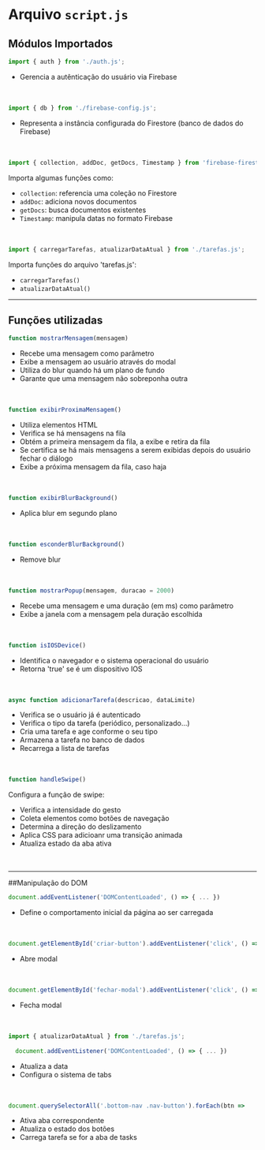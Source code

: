 
# Arquivo `script.js`

## Módulos Importados

```js
import { auth } from './auth.js';
```
- Gerencia a autênticação do usuário via Firebase<br><br><br>

```js
import { db } from './firebase-config.js';
```
- Representa a instância configurada do Firestore (banco de dados do Firebase)<br><br><br>

```js
import { collection, addDoc, getDocs, Timestamp } from 'firebase-firestore';
```
Importa algumas funções como:
- `collection`: referencia uma coleção no Firestore
- `addDoc`: adiciona novos documentos
- `getDocs`: busca documentos existentes
- `Timestamp`: manipula datas no formato Firebase<br><br><br>

```js
import { carregarTarefas, atualizarDataAtual } from './tarefas.js';
```

Importa funções do arquivo 'tarefas.js':
- `carregarTarefas()`
- `atualizarDataAtual()`
---

## Funções utilizadas

```js
function mostrarMensagem(mensagem)
```
- Recebe uma mensagem como parâmetro
- Exibe a mensagem ao usuário através do modal
- Utiliza do blur quando há um plano de fundo
- Garante que uma mensagem não sobreponha outra<br><br><br>
```js
function exibirProximaMensagem()
```
- Utiliza elementos HTML
- Verifica se há mensagens na fila
- Obtém a primeira mensagem da fila, a exibe e retira da fila
- Se certifica se há mais mensagens a serem exibidas depois do usuário fechar o diálogo
- Exibe a próxima mensagem da fila, caso haja<br><br><br>

```js
function exibirBlurBackground()
```
- Aplica blur em segundo plano<br><br><br>

```js
function esconderBlurBackground()
```
- Remove blur<br><br><br>

```js
function mostrarPopup(mensagem, duracao = 2000)
```
- Recebe uma mensagem e uma duração (em ms) como parâmetro
- Exibe a janela com a mensagem pela duração escolhida<br><br><br>

```js
function isIOSDevice()
```
- Identifica o navegador e o sistema operacional do usuário
- Retorna 'true' se é um dispositivo IOS<br><br><br>

```js
async function adicionarTarefa(descricao, dataLimite)
````
- Verifica se o usuário já é autenticado
- Verifica o tipo da tarefa (periódico, personalizado...)
- Cria uma tarefa e age conforme o seu tipo
- Armazena a tarefa no banco de dados
- Recarrega a lista de tarefas<br><br><br>

```js
function handleSwipe()
```
Configura a função de swipe:
- Verifica a intensidade do gesto
- Coleta elementos como botões de navegação
- Determina a direção do deslizamento
- Aplica CSS para adicioanr uma transição animada
- Atualiza estado da aba ativa<br><br><br>
---
##Manipulação do DOM

```js
document.addEventListener('DOMContentLoaded', () => { ... })
```
- Define o comportamento inicial da página ao ser carregada<br><br><br>

```js
document.getElementById('criar-button').addEventListener('click', () => { ... }) 
```
- Abre modal<br><br><br>

```js
document.getElementById('fechar-modal').addEventListener('click', () => { ... })
```
- Fecha modal<br><br><br>

```js
import { atualizarDataAtual } from './tarefas.js';
  
  document.addEventListener('DOMContentLoaded', () => { ... })
```
- Atualiza a data
- Configura o sistema de tabs<br><br><br>

```js
document.querySelectorAll('.bottom-nav .nav-button').forEach(btn => 
```
- Ativa aba correspondente
- Atualiza o estado dos botões
- Carrega tarefa se for a aba de tasks<br><br><br>
